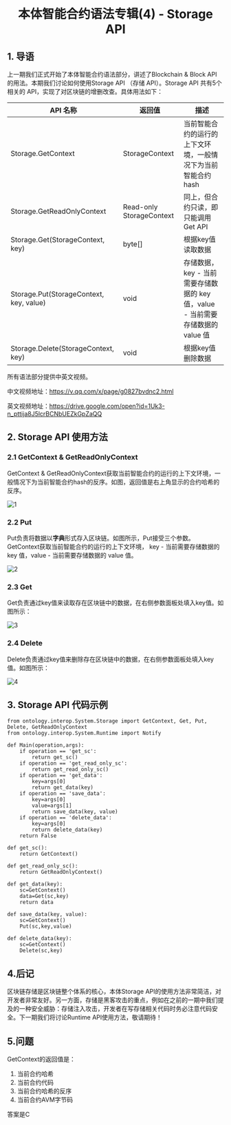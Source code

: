 <h1 align="center">本体智能合约语法专辑(4) - Storage API</h1>

## 1. 导语

上一期我们正式开始了本体智能合约语法部分，讲述了Blockchain & Block API 的用法。本期我们讨论如何使用Storage API （存储 API）。Storage API 共有5个相关的 API，实现了对区块链的增删改查。具体用法如下：

| API 名称                                     | 返回值            | 描述                              |
| ---------------------------------------- | -------------- | -------------------------------- |
| Storage.GetContext                   | StorageContext | 当前智能合约的运行的上下文环境，一般情况下为当前智能合约 hash               |
| Storage.GetReadOnlyContext | Read-only StorageContext | 同上，但合约只读，即只能调用Get API|
| Storage.Get(StorageContext, key)       | byte[]         | 根据key值读取数据   |
| Storage.Put(StorageContext, key, value) | void       |存储数据，key - 当前需要存储数据的 key 值，value - 当前需要存储数据的 value 值|
| Storage.Delete(StorageContext, key)   | void           | 根据key值删除数据  |

所有语法部分提供中英文视频。

中文视频地址：https://v.qq.com/x/page/g0827bvdnc2.html

英文视频地址：https://drive.google.com/open?id=1Uk3-n_pttija8J5lcrBCNbUEZkGpZaQQ

## 2. Storage API 使用方法

### 2.1 GetContext & GetReadOnlyContext

GetContext & GetReadOnlyContext获取当前智能合约的运行的上下文环境，一般情况下为当前智能合约hash的反序。如图，返回值是右上角显示的合约哈希的反序。

![1](https://upload-images.jianshu.io/upload_images/150344-8c4ab81273a487f9.png?imageMogr2/auto-orient/strip%7CimageView2/2/w/1240)

### 2.2 Put

Put负责将数据以**字典**形式存入区块链。如图所示，Put接受三个参数。GetContext获取当前智能合约的运行的上下文环境， key - 当前需要存储数据的 key 值，value - 当前需要存储数据的 value 值。

![2](https://upload-images.jianshu.io/upload_images/150344-f4a8dc4e3df59f7e.png?imageMogr2/auto-orient/strip%7CimageView2/2/w/1240)

### 2.3 Get

Get负责通过key值来读取存在区块链中的数据，在右侧参数面板处填入key值。如图所示：

![3](https://upload-images.jianshu.io/upload_images/150344-da9134fdd6dcd9e5.png?imageMogr2/auto-orient/strip%7CimageView2/2/w/1240)

### 2.4 Delete

Delete负责通过key值来删除存在区块链中的数据，在右侧参数面板处填入key值。如图所示：

![4](https://upload-images.jianshu.io/upload_images/150344-e6376ea423e56da5.png?imageMogr2/auto-orient/strip%7CimageView2/2/w/1240)


## 3. Storage API 代码示例

```
from ontology.interop.System.Storage import GetContext, Get, Put, Delete, GetReadOnlyContext
from ontology.interop.System.Runtime import Notify

def Main(operation,args):
    if operation == 'get_sc':
        return get_sc()
    if operation == 'get_read_only_sc':
        return get_read_only_sc()
    if operation == 'get_data':
        key=args[0]
        return get_data(key)
    if operation == 'save_data':
        key=args[0]
        value=args[1]
        return save_data(key, value)
    if operation == 'delete_data':
        key=args[0]
        return delete_data(key)
    return False

def get_sc():
    return GetContext()
    
def get_read_only_sc():
    return GetReadOnlyContext()

def get_data(key):
    sc=GetContext() 
    data=Get(sc,key)
    return data
    
def save_data(key, value):
    sc=GetContext() 
    Put(sc,key,value)
    
def delete_data(key):
    sc=GetContext() 
    Delete(sc,key)
```

## 4.后记

区块链存储是区块链整个体系的核心，本体Storage API的使用方法非常简洁，对开发者非常友好。另一方面，存储是黑客攻击的重点，例如在之前的一期中我们提及的一种安全威胁：存储注入攻击，开发者在写存储相关代码时务必注意代码安全。下一期我们将讨论Runtime API使用方法，敬请期待！

## 5.问题

GetContext的返回值是：
1. 当前合约哈希
2. 当前合约代码
3. 当前合约哈希的反序
4. 当前合约AVM字节码

答案是C
